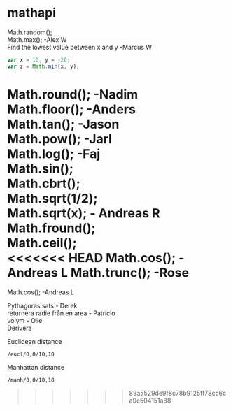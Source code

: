 # mathapi


Math.random();  
Math.max(); -Alex W  
Find the lowest value between x and y -Marcus W  
```javascript  
var x = 10, y = -20;  
var z = Math.min(x, y);  
```   
Math.round(); -Nadim  
Math.floor(); -Anders  
Math.tan();  -Jason  
Math.pow(); -Jarl  
Math.log();  -Faj  
Math.sin();  
Math.cbrt();  
Math.sqrt(1/2);  
Math.sqrt(x); - Andreas R  
Math.fround();  
Math.ceil();  
<<<<<<< HEAD
Math.cos(); -Andreas L 
Math.trunc(); -Rose
=======
Math.cos(); -Andreas L  


Pythagoras sats - Derek  
returnera radie från en area - Patricio  
volym - Olle  
Derivera  



Euclidean distance
```
/eucl/0,0/10,10
```

Manhattan distance
```
/manh/0,0/10,10
```
>>>>>>> 83a5529de9f8c78b9125ff78cc6ca0c504151a88
